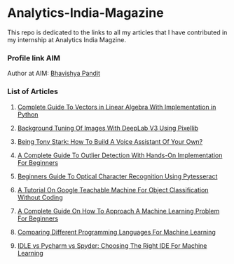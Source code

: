 # Analytics-India-Magazine


This repo is dedicated to the links to all my articles that I have contributed in my internship at Analytics India Magzine.


### Profile link AIM

Author at AIM: [Bhavishya Pandit](https://analyticsindiamag.com/author/bhavishya-panditanalyticsindiamag-com/)


### List of Articles

1. [Complete Guide To Vectors in Linear Algebra With Implementation in Python](https://analyticsindiamag.com/complete-guide-to-vectors-in-linear-algebra-with-implementation-in-python/)

2. [Background Tuning Of Images With DeepLab V3 Using Pixellib](https://analyticsindiamag.com/background-tuning-of-images-with-deeplab-v3-using-pixellib/)

3. [Being Tony Stark: How To Build A Voice Assistant Of Your Own?](https://analyticsindiamag.com/being-tony-stark-how-to-build-a-voice-assistant-of-your-own/)

4. [A Complete Guide To Outlier Detection With Hands-On Implementation For Beginners](https://analyticsindiamag.com/a-complete-guide-to-outlier-detection-with-hands-on-implementation-for-beginners/)

5. [Beginners Guide To Optical Character Recognition Using Pytesseract](https://analyticsindiamag.com/beginners-guide-to-optical-character-recognition-using-pytesseract/)

6. [A Tutorial On Google Teachable Machine For Object Classification Without Coding](https://analyticsindiamag.com/a-tutorial-on-google-teachable-machine-for-object-classification-without-coding/)

7. [A Complete Guide On How To Approach A Machine Learning Problem For Beginners](https://analyticsindiamag.com/a-complete-guide-on-how-to-approach-a-machine-learning-problem-for-beginners/)

8. [Comparing Different Programming Languages For Machine Learning](https://analyticsindiamag.com/comparing-different-programming-languages-for-machine-learning/)

9. [IDLE vs Pycharm vs Spyder: Choosing The Right IDE For Machine Learning](https://analyticsindiamag.com/idle-vs-pycharm-vs-spyder-choosing-the-right-ide-for-machine-learning/)
